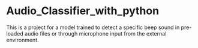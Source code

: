 # Audio_Classifier_with_python
This is a project for a model trained to detect a specific beep sound in pre-loaded audio files or through microphone input from the external environment.
